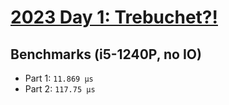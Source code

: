 # [2023 Day 1: Trebuchet?!](https://adventofcode.com/2023/day/1)

## Benchmarks (i5-1240P, no IO)

- Part 1: `11.869 µs`
- Part 2: `117.75 µs`
